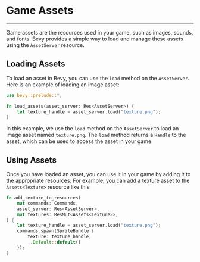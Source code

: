 # Game Assets

---

Game assets are the resources used in your game, such as images, sounds, and fonts. Bevy provides a simple way to load and manage these assets using the `AssetServer` resource.

## Loading Assets

To load an asset in Bevy, you can use the `load` method on the `AssetServer`. Here is an example of loading an image asset:

```rust
use bevy::prelude::*;

fn load_assets(asset_server: Res<AssetServer>) {
    let texture_handle = asset_server.load("texture.png");
}
```

In this example, we use the `load` method on the `AssetServer` to load an image asset named `texture.png`. The `load` method returns a `Handle` to the asset, which can be used to access the asset in your game.

## Using Assets

Once you have loaded an asset, you can use it in your game by adding it to the appropriate resources. For example, you can add a texture asset to the `Assets<Texture>` resource like this:

```rust
fn add_texture_to_resources(
    mut commands: Commands,
    asset_server: Res<AssetServer>,
    mut textures: ResMut<Assets<Texture>>,
) {
    let texture_handle = asset_server.load("texture.png");
    commands.spawn(SpriteBundle {
        texture: texture_handle,
        ..Default::default()
    });
}
```
